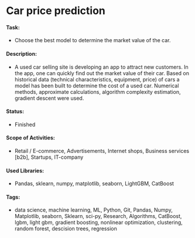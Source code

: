 # Car price prediction

#### Task: 
- Choose the best model to determine the market value of the car.

#### Description:
- A used car selling site is developing an app to attract new customers. In the app, one can quickly find out the market value of their car. Based on historical data (technical characteristics, equipment, price) of cars a model has been built to determine the cost of a used car. Numerical methods, approximate calculations, algorithm complexity estimation, gradient descent were used.

#### Status:
- Finished

#### Scope of Activities: 
- Retail / E-commerce, Advertisements, Internet shops, Business services [b2b], Startups, IT-company

#### Used Libraries:
- Pandas, sklearn, numpy, matplotlib, seaborn, LightGBM, CatBoost

#### Tags:
- data science, machine learning, ML, Python, Git, Pandas, Numpy, Matplotlib, seaborn, Sklearn, sci-py, Research, Algorithms, CatBoost, lgbm, light gbm, gradient boosting, nonlinear optimization, clustering, random forest, descision trees, regression

